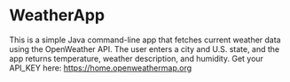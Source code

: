 # WeatherApp
This is a simple Java command-line app that fetches current weather data using the OpenWeather API. The user enters a city and U.S. state, and the app returns temperature, weather description, and humidity.
Get your API_KEY here: https://home.openweathermap.org
